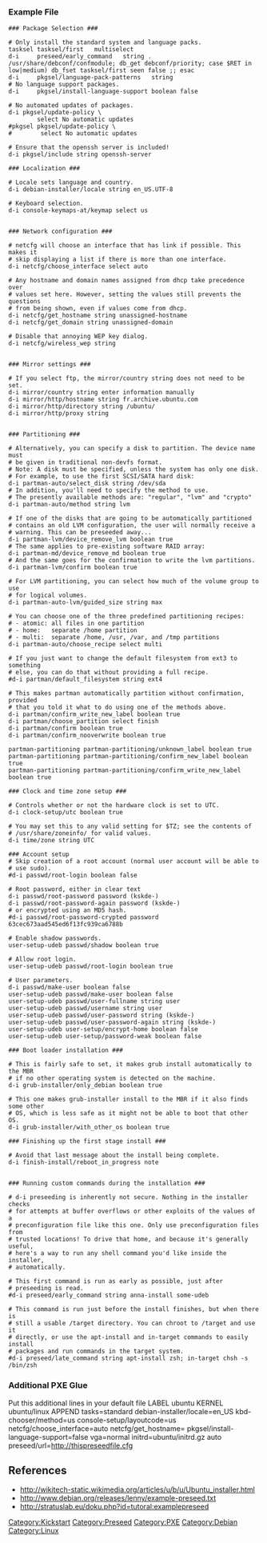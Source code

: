 ### Example File

    ### Package Selection ###

    # Only install the standard system and language packs.
    tasksel tasksel/first   multiselect
    d-i     preseed/early_command   string . /usr/share/debconf/confmodule; db_get debconf/priority; case $RET in low|medium) db_fset tasksel/first seen false ;; esac
    d-i     pkgsel/language-pack-patterns   string
    # No language support packages.
    d-i     pkgsel/install-language-support boolean false

    # No automated updates of packages.
    d-i pkgsel/update-policy \
            select No automatic updates
    #pkgsel pkgsel/update-policy \
    #        select No automatic updates

    # Ensure that the openssh server is included!
    d-i pkgsel/include string openssh-server

    ### Localization ###

    # Locale sets language and country.
    d-i debian-installer/locale string en_US.UTF-8

    # Keyboard selection.
    d-i console-keymaps-at/keymap select us


    ### Network configuration ###

    # netcfg will choose an interface that has link if possible. This makes it
    # skip displaying a list if there is more than one interface.
    d-i netcfg/choose_interface select auto

    # Any hostname and domain names assigned from dhcp take precedence over
    # values set here. However, setting the values still prevents the questions
    # from being shown, even if values come from dhcp.
    d-i netcfg/get_hostname string unassigned-hostname
    d-i netcfg/get_domain string unassigned-domain

    # Disable that annoying WEP key dialog.
    d-i netcfg/wireless_wep string


    ### Mirror settings ###

    # If you select ftp, the mirror/country string does not need to be set.
    d-i mirror/country string enter information manually
    d-i mirror/http/hostname string fr.archive.ubuntu.com
    d-i mirror/http/directory string /ubuntu/
    d-i mirror/http/proxy string


    ### Partitioning ###

    # Alternatively, you can specify a disk to partition. The device name must
    # be given in traditional non-devfs format.
    # Note: A disk must be specified, unless the system has only one disk.
    # For example, to use the first SCSI/SATA hard disk:
    d-i partman-auto/select_disk string /dev/sda
    # In addition, you'll need to specify the method to use.
    # The presently available methods are: "regular", "lvm" and "crypto"
    d-i partman-auto/method string lvm

    # If one of the disks that are going to be automatically partitioned
    # contains an old LVM configuration, the user will normally receive a
    # warning. This can be preseeded away...
    d-i partman-lvm/device_remove_lvm boolean true
    # The same applies to pre-existing software RAID array:
    d-i partman-md/device_remove_md boolean true
    # And the same goes for the confirmation to write the lvm partitions.
    d-i partman-lvm/confirm boolean true

    # For LVM partitioning, you can select how much of the volume group to use
    # for logical volumes.
    d-i partman-auto-lvm/guided_size string max

    # You can choose one of the three predefined partitioning recipes:
    # - atomic: all files in one partition
    # - home:   separate /home partition
    # - multi:  separate /home, /usr, /var, and /tmp partitions
    d-i partman-auto/choose_recipe select multi

    # If you just want to change the default filesystem from ext3 to something
    # else, you can do that without providing a full recipe.
    #d-i partman/default_filesystem string ext4

    # This makes partman automatically partition without confirmation, provided
    # that you told it what to do using one of the methods above.
    d-i partman/confirm_write_new_label boolean true
    d-i partman/choose_partition select finish
    d-i partman/confirm boolean true
    d-i partman/confirm_nooverwrite boolean true

    partman-partitioning partman-partitioning/unknown_label boolean true
    partman-partitioning partman-partitioning/confirm_new_label boolean true
    partman-partitioning partman-partitioning/confirm_write_new_label boolean true

    ### Clock and time zone setup ###

    # Controls whether or not the hardware clock is set to UTC.
    d-i clock-setup/utc boolean true

    # You may set this to any valid setting for $TZ; see the contents of
    # /usr/share/zoneinfo/ for valid values.
    d-i time/zone string UTC

    ### Account setup
    # Skip creation of a root account (normal user account will be able to
    # use sudo).
    #d-i passwd/root-login boolean false

    # Root password, either in clear text
    d-i passwd/root-password password (kskde-)
    d-i passwd/root-password-again password (kskde-)
    # or encrypted using an MD5 hash.
    #d-i passwd/root-password-crypted password 63cec673aad545ed6f13fc939ca6788b

    # Enable shadow passwords.
    user-setup-udeb passwd/shadow boolean true

    # Allow root login.
    user-setup-udeb passwd/root-login boolean true

    # User parameters.
    d-i passwd/make-user boolean false
    user-setup-udeb passwd/make-user boolean false
    user-setup-udeb passwd/user-fullname string user
    user-setup-udeb passwd/username string user
    user-setup-udeb passwd/user-password string (kskde-)
    user-setup-udeb passwd/user-password-again string (kskde-)
    user-setup-udeb user-setup/encrypt-home boolean false
    user-setup-udeb user-setup/password-weak boolean false

    ### Boot loader installation ###

    # This is fairly safe to set, it makes grub install automatically to the MBR
    # if no other operating system is detected on the machine.
    d-i grub-installer/only_debian boolean true

    # This one makes grub-installer install to the MBR if it also finds some other
    # OS, which is less safe as it might not be able to boot that other OS.
    d-i grub-installer/with_other_os boolean true

    ### Finishing up the first stage install ###

    # Avoid that last message about the install being complete.
    d-i finish-install/reboot_in_progress note


    ### Running custom commands during the installation ###

    # d-i preseeding is inherently not secure. Nothing in the installer checks
    # for attempts at buffer overflows or other exploits of the values of a
    # preconfiguration file like this one. Only use preconfiguration files from
    # trusted locations! To drive that home, and because it's generally useful,
    # here's a way to run any shell command you'd like inside the installer,
    # automatically.

    # This first command is run as early as possible, just after
    # preseeding is read.
    #d-i preseed/early_command string anna-install some-udeb

    # This command is run just before the install finishes, but when there is
    # still a usable /target directory. You can chroot to /target and use it
    # directly, or use the apt-install and in-target commands to easily install
    # packages and run commands in the target system.
    #d-i preseed/late_command string apt-install zsh; in-target chsh -s /bin/zsh

### Additional PXE Glue

Put this additional lines in your <Pxe> default file LABEL ubuntu KERNEL
ubuntu/linux APPEND tasks=standard debian-installer/locale=en\_US
kbd-chooser/method=us console-setup/layoutcode=us
netcfg/choose\_interface=auto netcfg/get\_hostname=
pkgsel/install-language-support=false vga=normal initrd=ubuntu/initrd.gz
auto preseed/url=<http://thispreseedfile.cfg>

References
----------

-   [<http://wikitech-static.wikimedia.org/articles/u/b/u/Ubuntu_installer.html>](http://wikitech-static.wikimedia.org/articles/u/b/u/Ubuntu_installer.html)
-   [<http://www.debian.org/releases/lenny/example-preseed.txt>](http://www.debian.org/releases/lenny/example-preseed.txt)
-   [<http://stratuslab.eu/doku.php?id=tutoral:examplepreseed>](http://stratuslab.eu/doku.php?id=tutoral:examplepreseed)

<Category:Kickstart> <Category:Preseed> <Category:PXE> <Category:Debian>
<Category:Linux>
